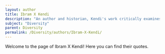 ```yaml
---
layout: author
title: Ibram X Kendi
description: "An author and historian, Kendi's work critically examines systemic racism and argues for antiracist policies and practices, focusing heavily on diversity in society."
subject: "Diversity"
parent: Diversity
permalink: /Diversity/authors/Ibram-X-Kendi/
---
```


Welcome to the page of Ibram X Kendi! Here you can find their quotes.
